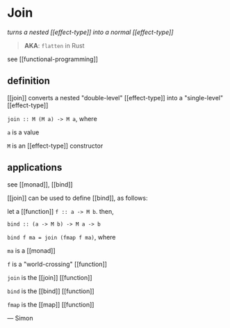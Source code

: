 # Join

_turns a nested [[effect-type]] into a normal [[effect-type]]_

> **AKA**: `flatten` in Rust

see [[functional-programming]]

## definition

[[join]] converts a nested "double-level" [[effect-type]] into a "single-level" [[effect-type]]

`join :: M (M a) -> M a`, where

`a` is a value

`M` is an [[effect-type]] constructor

## applications

see [[monad]], [[bind]]

[[join]] can be used to define [[bind]], as follows:

let a [[function]] `f :: a -> M b`. then,

`bind :: (a -> M b) -> M a -> b`

`bind f ma = join (fmap f ma)`, where

`ma` is a [[monad]]

`f` is a "world-crossing" [[function]]

`join` is the [[join]] [[function]]

`bind` is the [[bind]] [[function]]

`fmap` is the [[map]] [[function]]

&mdash; Simon
